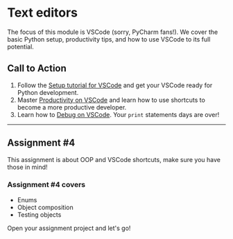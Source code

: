 # Text editors

The focus of this module is VSCode (sorry, PyCharm fans!). We cover the basic Python setup, productivity tips, and how to use VSCode to its full potential.

## Call to Action

1. Follow the [Setup tutorial for VSCode](./1_setup.md) and get your VSCode ready for Python development.
2. Master [Productivity on VSCode](./2_productivity.md) and learn how to use shortcuts to become a more productive developer.
3. Learn how to [Debug on VSCode](./3_debugger.md). Your `print` statements days are over!

---

## Assignment #4

This assignment is about OOP and VSCode shortcuts, make sure you have those in mind!

### Assignment #4 covers

- Enums
- Object composition
- Testing objects

Open your assignment project and let's go!
